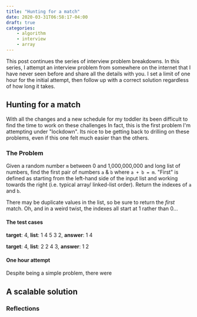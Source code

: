 ```yaml
---
title: "Hunting for a match"
date: 2020-03-31T06:58:17-04:00
draft: true
categories:
    - algorithm
    - interview
    - array
---
```


This post continues the series of interview problem breakdowns.
In this series, I attempt an interview problem from somewhere on the internet that I have never seen before and share all the details with you.
I set a limit of one hour for the initial attempt, then follow up with a correct solution regardless of how long it takes.

## Hunting for a match

With all the changes and a new schedule for my toddler its been difficult to find the time to work on these challenges
In fact, this is the first problem I'm attempting under "lockdown".
Its nice to be getting back to drilling on these problems, even if this one felt much easier than the others.

### The Problem

Given a random number `m` between 0 and 1,000,000,000 and long list of numbers, find the first pair of numbers `a` & `b` where `a + b = m`.
"First" is defined as starting from the left-hand side of the input list and working towards the right (i.e. typical array/ linked-list order).
Return the indexes of `a` and `b`.

There may be duplicate values in the list, so be sure to return the *first* match.
Oh, and in a weird twist, the indexes all start at 1 rather than 0...

#### The test cases

**target**: 4, **list**: 1 4 5 3 2, **answer**: 1 4

**target**: 4, **list**: 2 2 4 3, **answer**: 1 2

#### One hour attempt

Despite being a simple problem, there were


## A scalable solution


### Reflections



